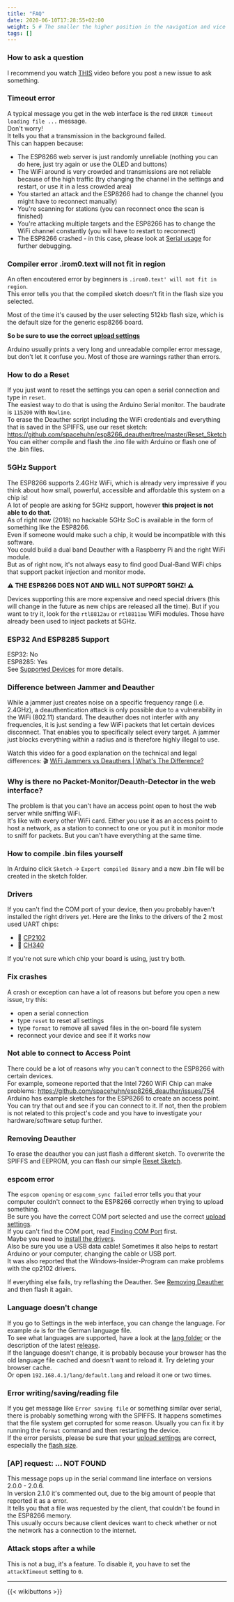 ```yaml
---
title: "FAQ"
date: 2020-06-10T17:28:55+02:00
weight: 5 # The smaller the higher position in the navigation and vice versa
tags: []
---
```


### How to ask a question
I recommend you watch [THIS](https://www.youtube.com/watch?v=53zkBvL4ZB4) video before you post a new issue to ask something.  

### Timeout error
A typical message you get in the web interface is the red `ERROR timeout loading file ...` message.  
Don't worry!  
It tells you that a transmission in the background failed.  
This can happen because: 
- The ESP8266 web server is just randomly unreliable (nothing you can do here, just try again or use the OLED and buttons)
- The WiFi around is very crowded and transmissions are not reliable because of the high traffic (try changing the channel in the settings and restart, or use it in a less crowded area)
- You started an attack and the ESP8266 had to change the channel (you might have to reconnect manually)
- You're scanning for stations (you can reconnect once the scan is finished)
- You're attacking multiple targets and the ESP8266 has to change the WiFi channel constantly (you will have to restart to reconnect)
- The ESP8266 crashed - in this case, please look at [Serial usage](https://github.com/spacehuhn/esp8266_deauther/wiki/Serial) for further debugging.

### Compiler error .irom0.text will not fit in region
An often encoutered error by beginners is `.irom0.text' will not fit in region`.  
This error tells you that the compiled sketch doesn't fit in the flash size you selected.  

Most of the time it's caused by the user selecting 512kb flash size, which is the default size for the generic esp8266 board.  

**So be sure to use the correct [upload settings](https://github.com/spacehuhn/esp8266_deauther/wiki/Installation#upload-settings)**  

Arduino usually prints a very long and unreadable compiler error message, but don't let it confuse you. Most of those are warnings rather than errors.

### How to do a Reset
If you just want to reset the settings you can open a serial connection and type in `reset`.  
The easiest way to do that is using the Arduino Serial monitor. The baudrate is `115200` with `Newline`.  
To erase the Deauther script including the WiFi credentials and everything that is saved in the SPIFFS, use our reset sketch:
https://github.com/spacehuhn/esp8266_deauther/tree/master/Reset_Sketch  
You can either compile and flash the .ino file with Arduino or flash one of the .bin files.  

### 5GHz Support
The ESP8266 supports 2.4GHz WiFi, which is already very impressive if you think about how small, powerful, accessible and affordable this system on a chip is!  
A lot of people are asking for 5GHz support, however **this project is not able to do that**.  
As of right now (2018) no hackable 5GHz SoC is available in the form of something like the ESP8266.  
Even if someone would make such a chip, it would be incompatible with this software.  
You could build a dual band Deauther with a Raspberry Pi and the right WiFi module.  
But as of right now, it's not always easy to find good Dual-Band WiFi chips that support packet injection and monitor mode.

**⚠️ THE ESP8266 DOES NOT AND WILL NOT SUPPORT 5GHZ! ⚠️**

Devices supporting this are more expensive and need special drivers (this will change in the future as new chips are released all the time).
But if you want to try it, look for the `rtl8812au` or `rtl8811au` WiFi modules. Those have already been used to inject packets at 5GHz.  

### ESP32 And ESP8285 Support
ESP32: No  
ESP8285: Yes  
See [Supported Devices](https://github.com/spacehuhn/esp8266_deauther/wiki/Supported-Devices) for more details.  

### Difference between Jammer and Deauther
While a jammer just creates noise on a specific frequency range (i.e. 2.4GHz), a deauthentication attack is only possible due to a vulnerability in the WiFi (802.11) standard. The deauther does not interfer with any frequencies, it is just sending a few WiFi packets that let certain devices disconnect. That enables you to specifically select every target. A jammer just blocks everything within a radius and is therefore highly illegal to use.

Watch this video for a good explanation on the technical and legal differences: 🎬 [WiFi Jammers vs Deauthers | What's The Difference?](https://www.youtube.com/watch?v=6m2vY2HXU60)  

### Why is there no Packet-Monitor/Deauth-Detector in the web interface?
The problem is that you can't have an access point open to host the web server while sniffing WiFi.  
It's like with every other WiFi card. Either you use it as an access point to host a network, as a station to connect to one or you put it in monitor mode to sniff for packets. But you can't have everything at the same time.  

### How to compile .bin files yourself
In Arduino click `Sketch` -> `Export compiled Binary` and a new .bin file will be created in the sketch folder.

### Drivers
If you can't find the COM port of your device, then you probably haven't installed the right drivers yet.
Here are the links to the drivers of the 2 most used UART chips:
- 💾 [CP2102](https://www.silabs.com/products/development-tools/software/usb-to-uart-bridge-vcp-drivers)
- 💾 [CH340](https://sparks.gogo.co.nz/ch340.html)

If you're not sure which chip your board is using, just try both.

### Fix crashes
A crash or exception can have a lot of reasons but before you open a new issue, try this:  
- open a serial connection
- type `reset` to reset all settings
- type `format` to remove all saved files in the on-board file system
- reconnect your device and see if it works now

### Not able to connect to Access Point
There could be a lot of reasons why you can't connect to the ESP8266 with certain devices.  
For example, someone reported that the Intel 7260 WiFi Chip can make problems: https://github.com/spacehuhn/esp8266_deauther/issues/754  
Arduino has example sketches for the ESP8266 to create an access point. You can try that out and see if you can connect to it. If not, then the problem is not related to this project's code and you have to investigate your hardware/software setup further.  

### Removing Deauther
To erase the deauther you can just flash a different sketch. To overwrite the SPIFFS and EEPROM, you can flash our simple [Reset Sketch](https://github.com/spacehuhn/esp8266_deauther/tree/master/Reset_Sketch).  

### espcom error
The `espcom opening` or `espcomm_sync failed` error tells you that your computer couldn't connect to the ESP8266 correctly when trying to upload something.  
Be sure you have the correct COM port selected and use the correct [upload settings](#upload-settings).  
If you can't find the COM port, read [Finding COM Port](#finding-com-port) first.  
Maybe you need to [install the drivers](#drivers).  
Also be sure you use a USB data cable! Sometimes it also helps to restart Arduino or your computer, changing the cable or USB port.  
It was also reported that the Windows-Insider-Program can make problems with the cp2102 drivers.  

If everything else fails, try reflashing the Deauther. See [Removing Deauther](#removing-deauther) and then flash it again.  

### Language doesn't change
If you go to Settings in the web interface, you can change the language. For example `de` is for the German language file.  
To see what languages are supported, have a look at the [lang folder](https://github.com/spacehuhn/esp8266_deauther/tree/master/web_interface/lang) or the description of the latest [release](https://github.com/spacehuhn/esp8266_deauther/releases).  
If the language doesn't change, it is probably because your browser has the old language file cached and doesn't want to reload it. Try deleting your browser cache.  
Or open `192.168.4.1/lang/default.lang` and reload it one or two times.  

### Error writing/saving/reading file
If you get message like `Error saving file` or something similar over serial, there is probably something wrong with the SPIFFS. It happens sometimes that the file system get corrupted for some reason. Usually you can fix it by running the `format` command and then restarting the device.  
If the error persists, please be sure that your [upload settings](https://github.com/spacehuhn/esp8266_deauther/wiki/Installation#upload-settings) are correct, especially the [flash size](https://github.com/spacehuhn/esp8266_deauther/wiki/Installation#flash-size).  

### [AP] request: ... NOT FOUND
This message pops up in the serial command line interface on versions 2.0.0 - 2.0.6.  
In version 2.1.0 it's commented out, due to the big amount of people that reported it as a error.  
It tells you that a file was requested by the client, that couldn't be found in the ESP8266 memory.  
This usually occurs because client devices want to check whether or not the network has a connection to the internet.  

### Attack stops after a while
This is not a bug, it's a feature. To disable it, you have to set the `attackTimeout` setting to `0`.  

---

{{< wikibuttons >}}
